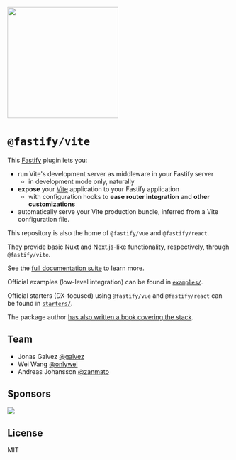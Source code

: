 <br>

<img src="https://github.com/fastify/fastify-vite/assets/12291/7f711a83-91df-41d5-abf9-ae4f38ed24d3" style="width: 250px">

# **`@fastify/vite`**

This [Fastify](https://fastify.dev) plugin lets you:

- run Vite's development server as middleware in your Fastify server
  - in development mode only, naturally
- **expose** your [Vite](https://vitejs.dev) application to your Fastify application
  - with configuration hooks to **ease router integration** and **other customizations**
- automatically serve your Vite production bundle, inferred from a Vite configuration file.

This repository is also the home of `@fastify/vue` and `@fastify/react`.

They provide basic Nuxt and Next.js-like functionality, respectively, through `@fastify/vite`.

See the [full documentation suite](https://fastify-vite.dev) to learn more.

Official examples (low-level integration) can be found in [`examples/`](https://github.com/fastify/fastify-vite/tree/main/examples).

Official starters (DX-focused) using `@fastify/vue` and `@fastify/react` can be found in [`starters/`](https://github.com/fastify/fastify-vite/tree/main/starters).

The package author [has also written a book covering the stack](https://hire.jonasgalvez.com.br/happy-little-monoliths).

## Team

- Jonas Galvez [@galvez](https://github.com/galvez)
- Wei Wang [@onlywei](https://github.com/onlywei)
- Andreas Johansson [@zanmato](https://github.com/zanmato)

## Sponsors

<a href="https://feature.fm">
<img src="https://github.com/user-attachments/assets/0e51422a-0256-4397-9859-277753095ee3">
</a>

## License

MIT
